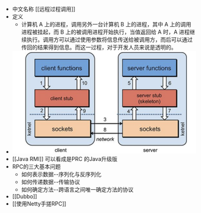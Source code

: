 - 中文名称 [[远程过程调用]]
- 定义
	- 计算机 A 上的进程，调用另外一台计算机 B 上的进程，其中 A 上的调用进程被挂起，而 B 上的被调用进程开始执行，当值返回给 A 时，A 进程继续执行。调用方可以通过使用参数将信息传送给被调用方，而后可以通过传回的结果得到信息。而这一过程，对于开发人员来说是透明的。
- ![image.png](../assets/image_1648021681951_0.png)
- [[Java RMI]] 可以看成是PRC 的Java升级版
- RPC的三大基本问题
	- 如何表示数据--序列化与反序列化
	- 如何传递数据--传输协议
	- 如何确定方法--跨语言之间唯一确定方法的协议
- [[Dubbo]]
- [[使用Netty手搓RPC]]